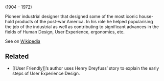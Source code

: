 
(1904 – 1972)

Pioneer industrial designer that designed some of the most iconic house-hold products of the post-war America. In his role he helped popularising the job of the industrial as well as contributing to significant advances in the fields of Human Design, User Experience, ergonomics, etc.

See on [Wikipedia](https://en.wikipedia.org/wiki/Henry_Dreyfuss?wprov=sfti1)

## Related
- [[User Friendly]]’s author uses Henry Dreyfuss’ story to explain the early steps of User Experience Design. 
